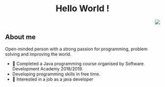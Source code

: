 <div align="center">

# Hello World !
</div>

<div align="right">
  
![](https://komarev.com/ghpvc/?username=jarmas97&style=flat-square)

</div>

## About me
Open-minded person with a strong passion for programming, problem solving and improving the world.

- 🌱 Completed a Java programming course organised by Software Development Academy 2018/2019.
- Developing programming skills in free time.
- 🔭 Interested in a job as a java developer


<!--
**jarmas97/jarmas97** is a ✨ _special_ ✨ repository because its `README.md` (this file) appears on your GitHub profile.

Here are some ideas to get you started:

- 🔭 I’m currently working on ...
- 🌱 I’m currently learning ...
- 👯 I’m looking to collaborate on ...
- 🤔 I’m looking for help with ...
- 💬 Ask me about ...
- 📫 How to reach me: ...
- 😄 Pronouns: ...
- ⚡ Fun fact: ...
-->
